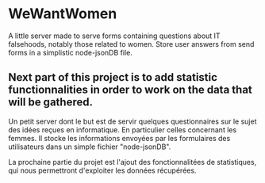 # WeWantWomen

A little server made to serve forms containing questions about IT falsehoods, notably those related to women.
Store user answers from send forms in a simplistic node-jsonDB file.

Next part of this project is to add statistic functionnalities in order to work on the data that will be gathered.
--

Un petit server dont le but est de servir quelques questionnaires sur le sujet des idées reçues en informatique.
En particulier celles concernant les femmes.
Il stocke les informations envoyées par les formulaires des utilisateurs dans un simple fichier "node-jsonDB".

La prochaine partie du projet est l'ajout des fonctionnalitées de statistiques, qui nous permettront d'exploiter les données récupérées.
